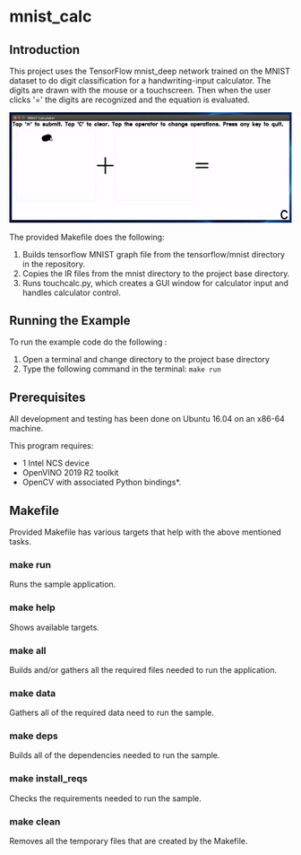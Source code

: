 # mnist_calc
## Introduction
This project uses the TensorFlow mnist_deep network trained on the MNIST dataset to do digit classification for a handwriting-input calculator.  The digits are drawn with the mouse or a touchscreen.  Then when the user clicks '=' the digits are recognized and the equation is evaluated.

![](mnist_calc_600x234.gif)

The provided Makefile does the following:
1. Builds tensorflow MNIST graph file from the tensorflow/mnist directory in the repository.
2. Copies the IR files from the mnist directory to the project base directory.
3. Runs touchcalc.py, which creates a GUI window for calculator input and handles calculator control. 

## Running the Example
To run the example code do the following :
1. Open a terminal and change directory to the project base directory
2. Type the following command in the terminal: ```make run``` 

## Prerequisites
All development and testing has been done on Ubuntu 16.04 on an x86-64 machine.

This program requires:
- 1 Intel NCS device
- OpenVINO 2019 R2 toolkit
- OpenCV with associated Python bindings*. 

## Makefile
Provided Makefile has various targets that help with the above mentioned tasks.

### make run
Runs the sample application.

### make help
Shows available targets.

### make all
Builds and/or gathers all the required files needed to run the application.

### make data
Gathers all of the required data need to run the sample.

### make deps
Builds all of the dependencies needed to run the sample.

### make install_reqs
Checks the requirements needed to run the sample.
 
### make clean
Removes all the temporary files that are created by the Makefile.

